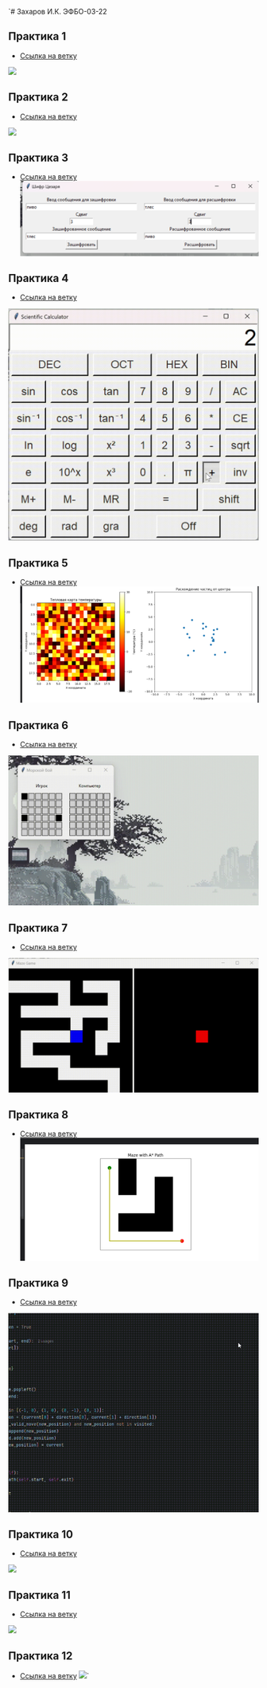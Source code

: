 `# Захаров И.К. ЭФБО-03-22

## Практика 1
- [Ссылка на ветку](https://github.com/Zakharov-Ilya-Proger/-/tree/практика1)
<img src="источники/практика1mp4.gif">

## Практика 2
- [Ссылка на ветку](https://github.com/Zakharov-Ilya-Proger/-/tree/практика2)
<img src="источники/практика2.gif">

## Практика 3
- [Ссылка на ветку](https://github.com/Zakharov-Ilya-Proger/-/tree/практика3)
![img](источники/практика3.png)

## Практика 4
- [Ссылка на ветку](https://github.com/Zakharov-Ilya-Proger/-/tree/практика4)
<img src="источники/практика4.gif">

## Практика 5
- [Ссылка на ветку](https://github.com/Zakharov-Ilya-Proger/-/tree/практика5)
![img](источники/практика5.png)

## Практика 6
- [Ссылка на ветку](https://github.com/Zakharov-Ilya-Proger/-/tree/практика6)
<img src="источники/практика6.gif">

## Практика 7
- [Ссылка на ветку](https://github.com/Zakharov-Ilya-Proger/-/tree/практика7)
<img src="источники/практика7.gif">

## Практика 8
- [Ссылка на ветку](https://github.com/Zakharov-Ilya-Proger/-/tree/практика8)
![img](источники/практика8.png)

## Практика 9
- [Ссылка на ветку](https://github.com/Zakharov-Ilya-Proger/-/tree/практика9)
<img src="источники/практика9.gif">

## Практика 10
- [Ссылка на ветку](https://github.com/Zakharov-Ilya-Proger/-/tree/практика10)
<img src="источники/практика10.gif">

## Практика 11
- [Ссылка на ветку](https://github.com/Zakharov-Ilya-Proger/-/tree/практика11)
<img src="источники/практика11.gif">

## Практика 12
- [Ссылка на ветку](https://github.com/Zakharov-Ilya-Proger/-/tree/практика12)
<img src="источники/практика12.gif">`
